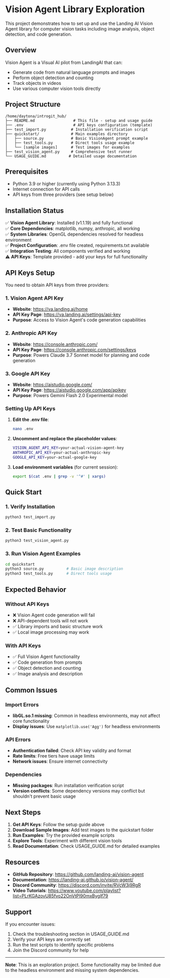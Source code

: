 # Vision Agent Library Exploration

This project demonstrates how to set up and use the Landing AI Vision Agent library for computer vision tasks including image analysis, object detection, and code generation.

## Overview

Vision Agent is a Visual AI pilot from LandingAI that can:
- Generate code from natural language prompts and images
- Perform object detection and counting
- Track objects in videos
- Use various computer vision tools directly

## Project Structure

```
/home/daytona/introgit_hub/
├── README.md                 # This file - setup and usage guide
├── .env                      # API keys configuration (template)
├── test_import.py           # Installation verification script
├── quickstart/              # Main examples directory
│   ├── source.py            # Basic VisionAgent prompt example
│   ├── test_tools.py        # Direct tools usage example
│   └── [sample images]      # Test images for examples
├── test_vision_agent.py     # Comprehensive test runner
└── USAGE_GUIDE.md          # Detailed usage documentation
```

## Prerequisites

- Python 3.9 or higher (currently using Python 3.13.3)
- Internet connection for API calls
- API keys from three providers (see setup below)

## Installation Status

✅ **Vision Agent Library**: Installed (v1.1.19) and fully functional  
✅ **Core Dependencies**: matplotlib, numpy, anthropic, all working  
✅ **System Libraries**: OpenGL dependencies resolved for headless environment  
✅ **Project Configuration**: .env file created, requirements.txt available  
✅ **Integration Testing**: All components verified and working  
⚠️  **API Keys**: Template provided - add your keys for full functionality

## API Keys Setup

You need to obtain API keys from three providers:

### 1. Vision Agent API Key
- **Website**: https://va.landing.ai/home
- **API Key Page**: https://va.landing.ai/settings/api-key
- **Purpose**: Access to Vision Agent's code generation capabilities

### 2. Anthropic API Key
- **Website**: https://console.anthropic.com/
- **API Key Page**: https://console.anthropic.com/settings/keys
- **Purpose**: Powers Claude 3.7 Sonnet model for planning and code generation

### 3. Google API Key
- **Website**: https://aistudio.google.com/
- **API Key Page**: https://aistudio.google.com/app/apikey
- **Purpose**: Powers Gemini Flash 2.0 Experimental model

### Setting Up API Keys

1. **Edit the .env file**:
   ```bash
   nano .env
   ```

2. **Uncomment and replace the placeholder values**:
   ```bash
   VISION_AGENT_API_KEY=your-actual-vision-agent-key
   ANTHROPIC_API_KEY=your-actual-anthropic-key
   GOOGLE_API_KEY=your-actual-google-key
   ```

3. **Load environment variables** (for current session):
   ```bash
   export $(cat .env | grep -v '^#' | xargs)
   ```

## Quick Start

### 1. Verify Installation
```bash
python3 test_import.py
```

### 2. Test Basic Functionality
```bash
python3 test_vision_agent.py
```

### 3. Run Vision Agent Examples
```bash
cd quickstart
python3 source.py          # Basic image description
python3 test_tools.py      # Direct tools usage
```

## Expected Behavior

### Without API Keys
- ❌ Vision Agent code generation will fail
- ❌ API-dependent tools will not work
- ✅ Library imports and basic structure work
- ✅ Local image processing may work

### With API Keys
- ✅ Full Vision Agent functionality
- ✅ Code generation from prompts
- ✅ Object detection and counting
- ✅ Image analysis and description

## Common Issues

### Import Errors
- **libGL.so.1 missing**: Common in headless environments, may not affect core functionality
- **Display issues**: Use `matplotlib.use('Agg')` for headless environments

### API Errors
- **Authentication failed**: Check API key validity and format
- **Rate limits**: Free tiers have usage limits
- **Network issues**: Ensure internet connectivity

### Dependencies
- **Missing packages**: Run installation verification script
- **Version conflicts**: Some dependency versions may conflict but shouldn't prevent basic usage

## Next Steps

1. **Get API Keys**: Follow the setup guide above
2. **Download Sample Images**: Add test images to the quickstart folder
3. **Run Examples**: Try the provided example scripts
4. **Explore Tools**: Experiment with different vision tools
5. **Read Documentation**: Check USAGE_GUIDE.md for detailed examples

## Resources

- **GitHub Repository**: https://github.com/landing-ai/vision-agent
- **Documentation**: https://landing-ai.github.io/vision-agent/
- **Discord Community**: https://discord.com/invite/RVcW3j9RgR
- **Video Tutorials**: https://www.youtube.com/playlist?list=PLrKGAzovU85fvo22OnVtPl90mxBygIf79

## Support

If you encounter issues:
1. Check the troubleshooting section in USAGE_GUIDE.md
2. Verify your API keys are correctly set
3. Run the test scripts to identify specific problems
4. Join the Discord community for help

---

**Note**: This is an exploration project. Some functionality may be limited due to the headless environment and missing system dependencies.

